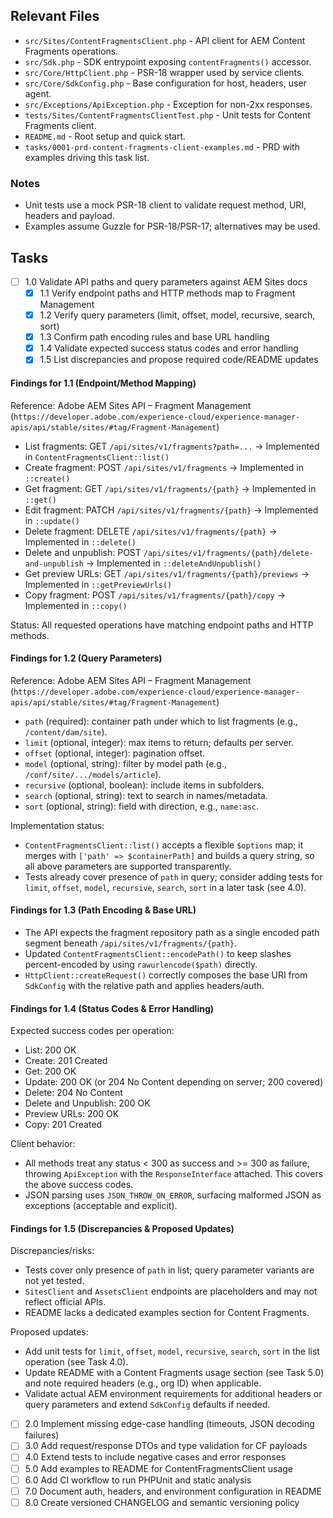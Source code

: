 ## Relevant Files

- `src/Sites/ContentFragmentsClient.php` - API client for AEM Content Fragments operations.
- `src/Sdk.php` - SDK entrypoint exposing `contentFragments()` accessor.
- `src/Core/HttpClient.php` - PSR-18 wrapper used by service clients.
- `src/Core/SdkConfig.php` - Base configuration for host, headers, user agent.
- `src/Exceptions/ApiException.php` - Exception for non-2xx responses.
- `tests/Sites/ContentFragmentsClientTest.php` - Unit tests for Content Fragments client.
- `README.md` - Root setup and quick start.
- `tasks/0001-prd-content-fragments-client-examples.md` - PRD with examples driving this task list.

### Notes

- Unit tests use a mock PSR-18 client to validate request method, URI, headers and payload.
- Examples assume Guzzle for PSR-18/PSR-17; alternatives may be used.

## Tasks

- [ ] 1.0 Validate API paths and query parameters against AEM Sites docs
  - [x] 1.1 Verify endpoint paths and HTTP methods map to Fragment Management
  - [x] 1.2 Verify query parameters (limit, offset, model, recursive, search, sort)
  - [x] 1.3 Confirm path encoding rules and base URL handling
  - [x] 1.4 Validate expected success status codes and error handling
  - [x] 1.5 List discrepancies and propose required code/README updates

#### Findings for 1.1 (Endpoint/Method Mapping)

Reference: Adobe AEM Sites API – Fragment Management (`https://developer.adobe.com/experience-cloud/experience-manager-apis/api/stable/sites/#tag/Fragment-Management`)

- List fragments: GET `/api/sites/v1/fragments?path=...` → Implemented in `ContentFragmentsClient::list()`
- Create fragment: POST `/api/sites/v1/fragments` → Implemented in `::create()`
- Get fragment: GET `/api/sites/v1/fragments/{path}` → Implemented in `::get()`
- Edit fragment: PATCH `/api/sites/v1/fragments/{path}` → Implemented in `::update()`
- Delete fragment: DELETE `/api/sites/v1/fragments/{path}` → Implemented in `::delete()`
- Delete and unpublish: POST `/api/sites/v1/fragments/{path}/delete-and-unpublish` → Implemented in `::deleteAndUnpublish()`
- Get preview URLs: GET `/api/sites/v1/fragments/{path}/previews` → Implemented in `::getPreviewUrls()`
- Copy fragment: POST `/api/sites/v1/fragments/{path}/copy` → Implemented in `::copy()`

Status: All requested operations have matching endpoint paths and HTTP methods.

#### Findings for 1.2 (Query Parameters)

Reference: Adobe AEM Sites API – Fragment Management (`https://developer.adobe.com/experience-cloud/experience-manager-apis/api/stable/sites/#tag/Fragment-Management`)

- `path` (required): container path under which to list fragments (e.g., `/content/dam/site`).
- `limit` (optional, integer): max items to return; defaults per server.
- `offset` (optional, integer): pagination offset.
- `model` (optional, string): filter by model path (e.g., `/conf/site/.../models/article`).
- `recursive` (optional, boolean): include items in subfolders.
- `search` (optional, string): text to search in names/metadata.
- `sort` (optional, string): field with direction, e.g., `name:asc`.

Implementation status:

- `ContentFragmentsClient::list()` accepts a flexible `$options` map; it merges with `['path' => $containerPath]` and builds a query string, so all above parameters are supported transparently.
- Tests already cover presence of `path` in query; consider adding tests for `limit`, `offset`, `model`, `recursive`, `search`, `sort` in a later task (see 4.0).

#### Findings for 1.3 (Path Encoding & Base URL)

- The API expects the fragment repository path as a single encoded path segment beneath `/api/sites/v1/fragments/{path}`.
- Updated `ContentFragmentsClient::encodePath()` to keep slashes percent-encoded by using `rawurlencode($path)` directly.
- `HttpClient::createRequest()` correctly composes the base URI from `SdkConfig` with the relative path and applies headers/auth.

#### Findings for 1.4 (Status Codes & Error Handling)

Expected success codes per operation:

- List: 200 OK
- Create: 201 Created
- Get: 200 OK
- Update: 200 OK (or 204 No Content depending on server; 200 covered)
- Delete: 204 No Content
- Delete and Unpublish: 200 OK
- Preview URLs: 200 OK
- Copy: 201 Created

Client behavior:

- All methods treat any status < 300 as success and >= 300 as failure, throwing `ApiException` with the `ResponseInterface` attached. This covers the above success codes.
- JSON parsing uses `JSON_THROW_ON_ERROR`, surfacing malformed JSON as exceptions (acceptable and explicit).

#### Findings for 1.5 (Discrepancies & Proposed Updates)

Discrepancies/risks:

- Tests cover only presence of `path` in list; query parameter variants are not yet tested.
- `SitesClient` and `AssetsClient` endpoints are placeholders and may not reflect official APIs.
- README lacks a dedicated examples section for Content Fragments.

Proposed updates:

- Add unit tests for `limit`, `offset`, `model`, `recursive`, `search`, `sort` in the list operation (see Task 4.0).
- Update README with a Content Fragments usage section (see Task 5.0) and note required headers (e.g., org ID) when applicable.
- Validate actual AEM environment requirements for additional headers or query parameters and extend `SdkConfig` defaults if needed.

- [ ] 2.0 Implement missing edge-case handling (timeouts, JSON decoding failures)
- [ ] 3.0 Add request/response DTOs and type validation for CF payloads
- [ ] 4.0 Extend tests to include negative cases and error responses
- [ ] 5.0 Add examples to README for ContentFragmentsClient usage
- [ ] 6.0 Add CI workflow to run PHPUnit and static analysis
- [ ] 7.0 Document auth, headers, and environment configuration in README
- [ ] 8.0 Create versioned CHANGELOG and semantic versioning policy
